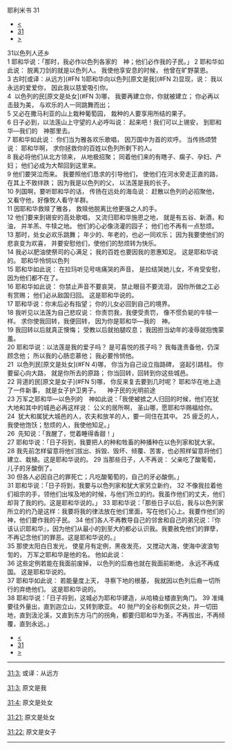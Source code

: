 ﻿





 耶利米书 31




* [<](bible/JER30.md)
* [31](bible/JER.md)
* [>](bible/JER32.md)



 
31以色列人还乡  
1 耶和华说：「那时，我必作以色列各家的　神；他们必作我的子民。」 
2 耶和华如此说： 脱离刀剑的就是以色列人。 我使他享安息的时候， 他曾在旷野蒙恩。  
3 古时[或译：从远方](#FN
1)耶和华向以色列[原文是我](#FN
2)显现，说： 我以永远的爱爱你， 因此我以慈爱吸引你。  
4  以色列的民[原文是处女](#FN
3)哪， 我要再建立你，你就被建立； 你必再以击鼓为美， 与欢乐的人一同跳舞而出；  
5 又必在撒马利亚的山上栽种葡萄园， 栽种的人要享用所结的果子。  
6 日子必到，以法莲山上守望的人必呼叫说： 起来吧！我们可以上锡安， 到耶和华—我们的　神那里去。     
7 耶和华如此说： 你们当为雅各欢乐歌唱， 因万国中为首的欢呼。 当传扬颂赞说： 耶和华啊， 求你拯救你的百姓以色列所剩下的人。  
8 我必将他们从北方领来， 从地极招聚； 同着他们来的有瞎子、瘸子、孕妇、产妇； 他们必成为大帮回到这里来。  
9 他们要哭泣而来。 我要照他们恳求的引导他们， 使他们在河水旁走正直的路， 在其上不致绊跌； 因为我是以色列的父， 以法莲是我的长子。     
10 列国啊，要听耶和华的话， 传扬在远处的海岛说： 赶散以色列的必招聚他， 又看守他，好像牧人看守羊群。  
11 因耶和华救赎了雅各， 救赎他脱离比他更强之人的手。  
12 他们要来到锡安的高处歌唱， 又流归耶和华施恩之地， 就是有五谷、新酒，和油， 并羊羔、牛犊之地。 他们的心必像浇灌的园子； 他们也不再有一点愁烦。  
13 那时，处女必欢乐跳舞； 年少的、年老的，也必一同欢乐； 因为我要使他们的悲哀变为欢喜， 并要安慰他们，使他们的愁烦转为快乐。  
14 我必以肥油使祭司的心满足； 我的百姓也要因我的恩惠知足。 这是耶和华说的。 耶和华怜悯以色列  
15 耶和华如此说： 在拉玛听见号咷痛哭的声音， 是拉结哭她儿女，不肯受安慰， 因为他们都不在了。     
16 耶和华如此说： 你禁止声音不要哀哭， 禁止眼目不要流泪， 因你所做之工必有赏赐； 他们必从敌国归回。 这是耶和华说的。  
17 耶和华说：你末后必有指望； 你的儿女必回到自己的境界。  
18 我听见以法莲为自己悲叹说： 你责罚我，我便受责罚， 像不惯负轭的牛犊一样。 求你使我回转，我便回转， 因为你是耶和华—我的　神。  
19 我回转以后就真正懊悔； 受教以后就拍腿叹息； 我因担当幼年的凌辱就抱愧蒙羞。  
20 耶和华说：以法莲是我的爱子吗？ 是可喜悦的孩子吗？ 我每逢责备他，仍深顾念他； 所以我的心肠恋慕他； 我必要怜悯他。     
21  以色列民[原文是处女](#FN
4)哪， 你当为自己设立指路碑， 竖起引路柱。 你要留心向大路， 就是你所去的原路； 你当回转，回转到你这些城邑。  
22 背道的民[原文是女子](#FN
5)哪， 你反来复去要到几时呢？ 耶和华在地上造了一件新事， 就是女子护卫男子。 　神子民的光明前途  
23 万军之耶和华—以色列的　神如此说：「我使被掳之人归回的时候，他们在犹大地和其中的城邑必再这样说： 公义的居所啊， 圣山哪，愿耶和华赐福给你。  
24  犹大和属犹大城邑的人，农夫和放羊的人，要一同住在其中。 
25 疲乏的人，我使他饱饫；愁烦的人，我使他知足。」  
26  先知说：「我醒了，觉着睡得香甜！」  
27 耶和华说：「日子将到，我要把人的种和牲畜的种播种在以色列家和犹大家。 
28 我先前怎样留意将他们拔出、拆毁、毁坏、倾覆、苦害，也必照样留意将他们建立、栽植。这是耶和华说的。 
29 当那些日子，人不再说： 父亲吃了酸葡萄， 儿子的牙酸倒了。  
30 但各人必因自己的罪死亡；凡吃酸葡萄的，自己的牙必酸倒。」  
31 耶和华说：「日子将到，我要与以色列家和犹大家另立新约， 
32 不像我拉着他们祖宗的手，领他们出埃及地的时候，与他们所立的约。我虽作他们的丈夫，他们却背了我的约。这是耶和华说的。」 
33 耶和华说：「那些日子以后，我与以色列家所立的约乃是这样：我要将我的律法放在他们里面，写在他们心上。我要作他们的　神，他们要作我的子民。 
34 他们各人不再教导自己的邻舍和自己的弟兄说：『你该认识耶和华』，因为他们从最小的到至大的都必认识我。我要赦免他们的罪孽，不再记念他们的罪恶。这是耶和华说的。」  
35 那使太阳白日发光， 使星月有定例，黑夜发亮， 又搅动大海，使海中波浪匉訇的， 万军之耶和华是他的名。 他如此说：  
36 这些定例若能在我面前废掉， 以色列的后裔也就在我面前断绝， 永远不再成国。 这是耶和华说的。     
37 耶和华如此说： 若能量度上天， 寻察下地的根基， 我就因以色列后裔一切所行的弃绝他们。 这是耶和华说的。  
38 耶和华说：「日子将到，这城必为耶和华建造，从哈楠业楼直到角门。 
39 准绳要往外量出，直到迦立山，又转到歌亚。 
40 抛尸的全谷和倒灰之处，并一切田地，直到汲沦溪，又直到东方马门的拐角，都要归耶和华为圣，不再拔出，不再倾覆，直到永远。」 
* [<](bible/JER30.md)
* [31](bible/JER.md)
* [>](bible/JER32.md)





---


[31:3:](#V3)
或译：从远方


[31:3:](#V3)
原文是我


[31:4:](#V4)
原文是处女


[31:21:](#V21)
原文是处女


[31:22:](#V22)
原文是女子




---









